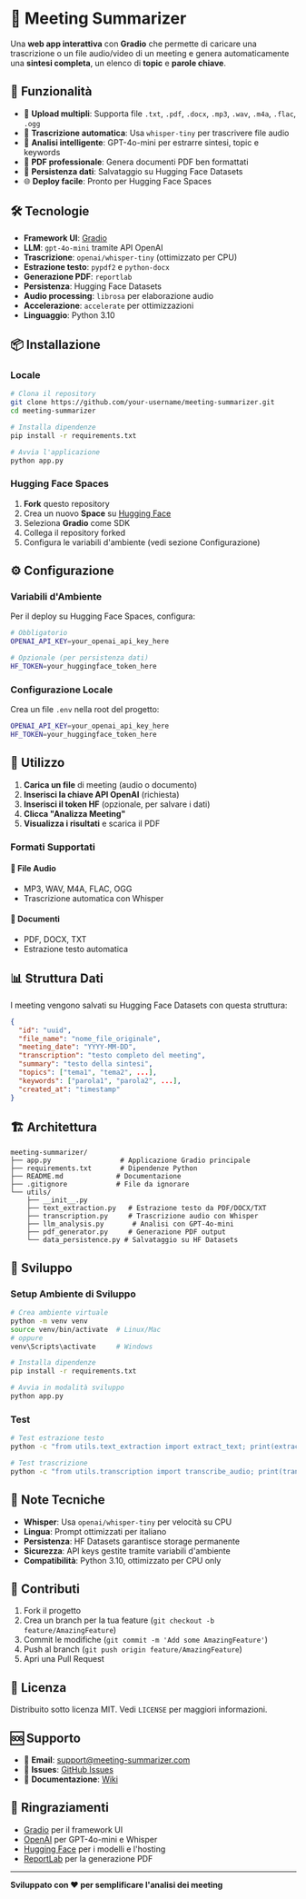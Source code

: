 # 🎯 Meeting Summarizer

Una **web app interattiva** con **Gradio** che permette di caricare una trascrizione o un file audio/video di un meeting e genera automaticamente una **sintesi completa**, un elenco di **topic** e **parole chiave**.

## 🚀 Funzionalità

- 📁 **Upload multipli**: Supporta file `.txt`, `.pdf`, `.docx`, `.mp3`, `.wav`, `.m4a`, `.flac`, `.ogg`
- 🎤 **Trascrizione automatica**: Usa `whisper-tiny` per trascrivere file audio
- 🤖 **Analisi intelligente**: GPT-4o-mini per estrarre sintesi, topic e keywords
- 📄 **PDF professionale**: Genera documenti PDF ben formattati
- 💾 **Persistenza dati**: Salvataggio su Hugging Face Datasets
- 🌐 **Deploy facile**: Pronto per Hugging Face Spaces

## 🛠️ Tecnologie

- **Framework UI**: [Gradio](https://gradio.app/)
- **LLM**: `gpt-4o-mini` tramite API OpenAI
- **Trascrizione**: `openai/whisper-tiny` (ottimizzato per CPU)
- **Estrazione testo**: `pypdf2` e `python-docx`
- **Generazione PDF**: `reportlab`
- **Persistenza**: Hugging Face Datasets
- **Audio processing**: `librosa` per elaborazione audio
- **Accelerazione**: `accelerate` per ottimizzazioni
- **Linguaggio**: Python 3.10

## 📦 Installazione

### Locale

```bash
# Clona il repository
git clone https://github.com/your-username/meeting-summarizer.git
cd meeting-summarizer

# Installa dipendenze
pip install -r requirements.txt

# Avvia l'applicazione
python app.py
```

### Hugging Face Spaces

1. **Fork** questo repository
2. Crea un nuovo **Space** su [Hugging Face](https://huggingface.co/spaces)
3. Seleziona **Gradio** come SDK
4. Collega il repository forked
5. Configura le variabili d'ambiente (vedi sezione Configurazione)

## ⚙️ Configurazione

### Variabili d'Ambiente

Per il deploy su Hugging Face Spaces, configura:

```bash
# Obbligatorio
OPENAI_API_KEY=your_openai_api_key_here

# Opzionale (per persistenza dati)
HF_TOKEN=your_huggingface_token_here
```

### Configurazione Locale

Crea un file `.env` nella root del progetto:

```bash
OPENAI_API_KEY=your_openai_api_key_here
HF_TOKEN=your_huggingface_token_here
```

## 🎯 Utilizzo

1. **Carica un file** di meeting (audio o documento)
2. **Inserisci la chiave API OpenAI** (richiesta)
3. **Inserisci il token HF** (opzionale, per salvare i dati)
4. **Clicca "Analizza Meeting"**
5. **Visualizza i risultati** e scarica il PDF

### Formati Supportati

#### 🎵 File Audio
- MP3, WAV, M4A, FLAC, OGG
- Trascrizione automatica con Whisper

#### 📄 Documenti
- PDF, DOCX, TXT
- Estrazione testo automatica

## 📊 Struttura Dati

I meeting vengono salvati su Hugging Face Datasets con questa struttura:

```json
{
  "id": "uuid",
  "file_name": "nome_file_originale",
  "meeting_date": "YYYY-MM-DD",
  "transcription": "testo completo del meeting",
  "summary": "testo della sintesi",
  "topics": ["tema1", "tema2", ...],
  "keywords": ["parola1", "parola2", ...],
  "created_at": "timestamp"
}
```

## 🏗️ Architettura

```
meeting-summarizer/
├── app.py                 # Applicazione Gradio principale
├── requirements.txt       # Dipendenze Python
├── README.md             # Documentazione
├── .gitignore            # File da ignorare
└── utils/
    ├── __init__.py
    ├── text_extraction.py   # Estrazione testo da PDF/DOCX/TXT
    ├── transcription.py     # Trascrizione audio con Whisper
    ├── llm_analysis.py       # Analisi con GPT-4o-mini
    ├── pdf_generator.py     # Generazione PDF output
    └── data_persistence.py # Salvataggio su HF Datasets
```

## 🔧 Sviluppo

### Setup Ambiente di Sviluppo

```bash
# Crea ambiente virtuale
python -m venv venv
source venv/bin/activate  # Linux/Mac
# oppure
venv\Scripts\activate     # Windows

# Installa dipendenze
pip install -r requirements.txt

# Avvia in modalità sviluppo
python app.py
```

### Test

```bash
# Test estrazione testo
python -c "from utils.text_extraction import extract_text; print(extract_text('test.pdf'))"

# Test trascrizione
python -c "from utils.transcription import transcribe_audio; print(transcribe_audio('test.mp3'))"
```

## 📝 Note Tecniche

- **Whisper**: Usa `openai/whisper-tiny` per velocità su CPU
- **Lingua**: Prompt ottimizzati per italiano
- **Persistenza**: HF Datasets garantisce storage permanente
- **Sicurezza**: API keys gestite tramite variabili d'ambiente
- **Compatibilità**: Python 3.10, ottimizzato per CPU only

## 🤝 Contributi

1. Fork il progetto
2. Crea un branch per la tua feature (`git checkout -b feature/AmazingFeature`)
3. Commit le modifiche (`git commit -m 'Add some AmazingFeature'`)
4. Push al branch (`git push origin feature/AmazingFeature`)
5. Apri una Pull Request

## 📄 Licenza

Distribuito sotto licenza MIT. Vedi `LICENSE` per maggiori informazioni.

## 🆘 Supporto

- 📧 **Email**: support@meeting-summarizer.com
- 🐛 **Issues**: [GitHub Issues](https://github.com/your-username/meeting-summarizer/issues)
- 📖 **Documentazione**: [Wiki](https://github.com/your-username/meeting-summarizer/wiki)

## 🙏 Ringraziamenti

- [Gradio](https://gradio.app/) per il framework UI
- [OpenAI](https://openai.com/) per GPT-4o-mini e Whisper
- [Hugging Face](https://huggingface.co/) per i modelli e l'hosting
- [ReportLab](https://www.reportlab.com/) per la generazione PDF

---

**Sviluppato con ❤️ per semplificare l'analisi dei meeting**